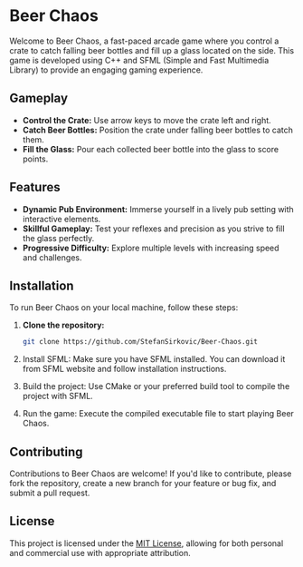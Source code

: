 # Beer Chaos

Welcome to Beer Chaos, a fast-paced arcade game where you control a crate to catch falling beer bottles and fill up a glass located on the side. This game is developed using C++ and SFML (Simple and Fast Multimedia Library) to provide an engaging gaming experience.

## Gameplay

- **Control the Crate:** Use arrow keys to move the crate left and right.
- **Catch Beer Bottles:** Position the crate under falling beer bottles to catch them.
- **Fill the Glass:** Pour each collected beer bottle into the glass to score points.

## Features

- **Dynamic Pub Environment:** Immerse yourself in a lively pub setting with interactive elements.
- **Skillful Gameplay:** Test your reflexes and precision as you strive to fill the glass perfectly.
- **Progressive Difficulty:** Explore multiple levels with increasing speed and challenges.

## Installation

To run Beer Chaos on your local machine, follow these steps:

1. **Clone the repository:**
   ```bash
   git clone https://github.com/StefanSirkovic/Beer-Chaos.git

2. Install SFML:
   Make sure you have SFML installed. You can download it from SFML website and follow installation instructions.

3. Build the project:
   Use CMake or your preferred build tool to compile the project with SFML.

4. Run the game:
   Execute the compiled executable file to start playing Beer Chaos.

## Contributing

Contributions to Beer Chaos are welcome! If you'd like to contribute, please fork the repository, create a new branch for your feature or bug fix, and submit a pull request.

## License

This project is licensed under the [MIT License](LICENSE), allowing for both personal and commercial use with appropriate attribution.

